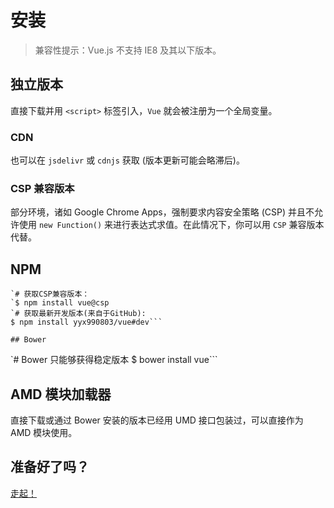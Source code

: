 # 安装

>兼容性提示：Vue.js 不支持 IE8 及其以下版本。

## 独立版本

直接下载并用 `<script>` 标签引入，`Vue` 就会被注册为一个全局变量。

### CDN

也可以在 `jsdelivr` 或 `cdnjs` 获取 (版本更新可能会略滞后)。

### CSP 兼容版本

部分环境，诸如 Google Chrome Apps，强制要求内容安全策略 (CSP) 并且不允许使用 `new Function()` 来进行表达式求值。在此情况下，你可以用 `CSP` 兼容版本代替。

## NPM

```$ npm install vue
`# 获取CSP兼容版本：
`$ npm install vue@csp
`# 获取最新开发版本(来自于GitHub):
$ npm install yyx990803/vue#dev```

## Bower

```
`# Bower 只能够获得稳定版本
$ bower install vue```

## AMD 模块加载器

直接下载或通过 Bower 安装的版本已经用 UMD 接口包装过，可以直接作为 AMD 模块使用。

## 准备好了吗？

[走起！](http://cn.vuejs.org/guide/index.html)

